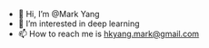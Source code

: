 - 👋 Hi, I’m @Mark Yang
- 👀 I’m interested in deep learning
- 📫 How to reach me is hkyang.mark@gmail.com

<!---
Markyhk/Markyhk is a ✨ special ✨ repository because its `README.md` (this file) appears on your GitHub profile.
You can click the Preview link to take a look at your changes.
--->
